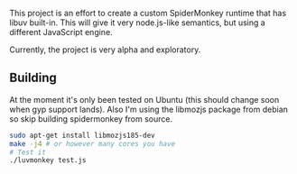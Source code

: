 This project is an effort to create a custom SpiderMonkey runtime that has libuv built-in.  This will give it very node.js-like semantics, but using a different JavaScript engine.

Currently, the project is very alpha and exploratory.  

## Building

At the moment it's only been tested on Ubuntu (this should change soon when gyp support lands).  Also I'm using the libmozjs package from debian so skip building spidermonkey from source.

```sh
sudo apt-get install libmozjs185-dev 
make -j4 # or however many cores you have
# Test it
./luvmonkey test.js
```

